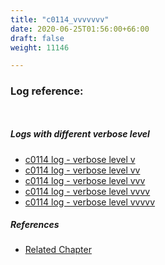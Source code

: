 ```yaml
---
title: "c0114_vvvvvvv"
date: 2020-06-25T01:56:00+66:00
draft: false
weight: 11146

---
```


### Log reference: <no value>

```
    
```

##### Logs with different verbose level
* [c0114 log - verbose level v](../../logs/c0114_v)
* [c0114 log - verbose level vv](../../logs/c0114_vv)
* [c0114 log - verbose level vvv](../../logs/c0114_vvv)
* [c0114 log - verbose level vvvv](../../logs/c0114_vvvv)
* [c0114 log - verbose level vvvvv](../../logs/c0114_vvvvv)

##### References
* [Related Chapter](../../call-func/c0114)
